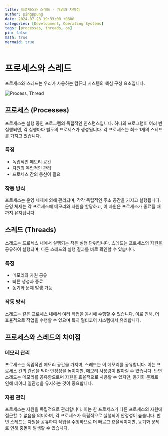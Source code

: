 ```yaml
---
title: 프로세스와 스레드 - 개념과 차이점
author: pingppung
date: 2024-07-23 19:33:00 +0800
categories: [Development, Operating Systems]
tags: [processes, threads, os]
pin: false
math: true
mermaid: true
---
```

# 프로세스와 스레드
프로세스와 스레드는 우리가 사용하는 컴퓨터 시스템의 핵심 구성 요소입니다.

![Process, Thread](https://pingppung.github.io/assets/img/posts/2024-07-23/process-thread.PNG)

## 프로세스 (Processes)
프로세스는 실행 중인 프로그램의 독립적인 인스턴스입니다. 하나의 프로그램이 여러 번 실행되면, 각 실행마다 별도의 프로세스가 생성됩니다. 각 프로세스는 최소 1개의 스레드를 가지고 있습니다.

### 특징
- 독립적인 메모리 공간
- 자원의 독립적인 관리
- 프로세스 간의 통신이 필요

### 작동 방식
프로세스는 운영 체제에 의해 관리되며, 각각 독립적인 주소 공간을 가지고 실행됩니다. 운영 체제는 각 프로세스에 메모리와 자원을 할당하고, 이 자원은 프로세스가 종료될 때까지 유지됩니다.

## 스레드 (Threads)
스레드는 프로세스 내에서 실행되는 작은 실행 단위입니다. 스레드는 프로세스의 자원을 공유하여 실행되며, 다른 스레드의 실행 결과를 바로 확인할 수 있습니다.

### 특징
- 메모리와 자원 공유
- 빠른 생성과 종료
- 동기화 문제 발생 가능

### 작동 방식
스레드는 같은 프로세스 내에서 여러 작업을 동시에 수행할 수 있습니다. 이로 인해, 더 효율적으로 작업을 수행할 수 있으며 특히 멀티코어 시스템에서 유리합니다.


## 프로세스와 스레드의 차이점
### **메모리 관리**
프로세스는 독립적인 메모리 공간을 가지며, 스레드는 이 메모리를 공유합니다. 이는 프로세스 간의 간섭을 막아 안정성을 높이지만, 메모리 사용량이 많아질 수 있습니다. 반면 스레드는 메모리를 공유함으로써 자원을 효율적으로 사용할 수 있지만, 동기화 문제로 인해 데이터 일관성을 유지하는 것이 중요합니다.

### **자원 관리**
프로세스는 자원을 독립적으로 관리합니다. 이는 한 프로세스가 다른 프로세스의 자원에 접근할 수 없음을 의미하며, 각 프로세스가 독립적으로 실행되어 안정성이 높습니다. 반면 스레드는 자원을 공유하여 작업을 수행하므로 더 빠르고 효율적이지만, 동기화 문제로 인해 충돌이 발생할 수 있습니다.